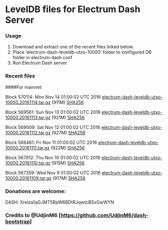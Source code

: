 # LevelDB files for Electrum Dash Server

### Usage

1. Download and extract one of the recent files linked below.
2. Place 'electrum-dash-leveldb-utxo-10000' folder to configured DB folder in electrum-dash.conf
3. Run Electrum Dash server.

### Recent files

####For mainnet:

Block 570114: Mon Nov 14 01:00:02 UTC 2016 [electrum-dash-leveldb-utxo-10000.20161114.tar.gz](https://transfer.sh/77IaN/electrum-dash-leveldb-utxo-10000.20161114.tar.gz) (911M) [SHA256](https://transfer.sh/dp4vH/electrum-dash-leveldb-utxo-10000.20161114.tar.gz.sha256)

Block 569561: Sun Nov 13 01:00:02 UTC 2016 [electrum-dash-leveldb-utxo-10000.20161113.tar.gz](https://transfer.sh/bWEtb/electrum-dash-leveldb-utxo-10000.20161113.tar.gz) (921M) [SHA256](https://transfer.sh/14HcbY/electrum-dash-leveldb-utxo-10000.20161113.tar.gz.sha256)

Block 569009: Sat Nov 12 01:00:02 UTC 2016 [electrum-dash-leveldb-utxo-10000.20161112.tar.gz](https://transfer.sh/ghCU9/electrum-dash-leveldb-utxo-10000.20161112.tar.gz) (927M) [SHA256](https://transfer.sh/ZLkYr/electrum-dash-leveldb-utxo-10000.20161112.tar.gz.sha256)

Block 568461: Fri Nov 11 01:00:02 UTC 2016 [electrum-dash-leveldb-utxo-10000.20161111.tar.gz](https://transfer.sh/JchhX/electrum-dash-leveldb-utxo-10000.20161111.tar.gz) (922M) [SHA256](https://transfer.sh/vxRrj/electrum-dash-leveldb-utxo-10000.20161111.tar.gz.sha256)

Block 567912: Thu Nov 10 01:00:02 UTC 2016 [electrum-dash-leveldb-utxo-10000.20161110.tar.gz](https://transfer.sh/ucAYL/electrum-dash-leveldb-utxo-10000.20161110.tar.gz) (915M) [SHA256](https://transfer.sh/RK5T5/electrum-dash-leveldb-utxo-10000.20161110.tar.gz.sha256)

Block 567359: Wed Nov  9 01:00:02 UTC 2016 [electrum-dash-leveldb-utxo-10000.20161109.tar.gz](https://transfer.sh/H3WWx/electrum-dash-leveldb-utxo-10000.20161109.tar.gz) (917M) [SHA256](https://transfer.sh/6g94N/electrum-dash-leveldb-utxo-10000.20161109.tar.gz.sha256)

### Donations are welcome:

DASH: Xreiza1qGJMT5BpW6BDtRJqwtcBSxGwWYN

### Credits to @UdjinM6 [https://github.com/UdjinM6/dash-bootstrap]
